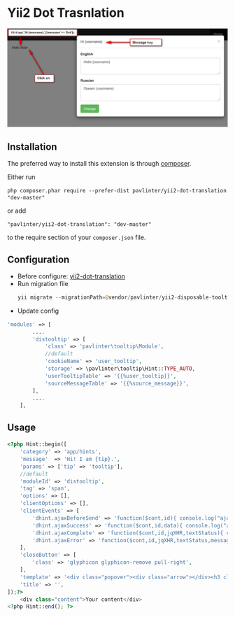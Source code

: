 Yii2 Dot Trasnlation
======================

![Screen Shot](https://github.com/pavlinter/yii2-dot-translation/blob/master/screenshot.png?raw=true)

Installation
------------

The preferred way to install this extension is through [composer](http://getcomposer.org/download/).

Either run

```
php composer.phar require --prefer-dist pavlinter/yii2-dot-translation "dev-master"
```

or add

```
"pavlinter/yii2-dot-translation": "dev-master"
```

to the require section of your `composer.json` file.


Configuration
-------------
* Before configure: [yii2-dot-translation](https://github.com/pavlinter/yii2-dot-translation)
* Run migration file
    ```php
    yii migrate --migrationPath=@vendor/pavlinter/yii2-disposable-tooltip/tooltip/migrations
    ```
* Update config
```php
'modules' => [
        ....
        'distooltip' => [
            'class' => 'pavlinter\tooltip\Module',
            //default
            'cookieName' => 'user_tooltip',
            'storage' => \pavlinter\tooltip\Hint::TYPE_AUTO,
            'userTooltipTable' => '{{%user_tooltip}}',
            'sourceMessageTable' => '{{%source_message}}',
        ],
        ....
    ],
```

Usage
-----
```php
<?php Hint::begin([
    'category' => 'app/hints',
    'message'  => 'Hi! I am {tip}.',
    'params' => ['tip' => 'tooltip'],
    //default
    'moduleId' => 'distooltip',
    'tag' => 'span',
    'options' => [],
    'clientOptions' => [],
    'clientEvents' => [
        'dhint.ajaxBeforeSend' => 'function($cont,id){ console.log("ajaxBeforeSend");}',
        'dhint.ajaxSuccess' => 'function($cont,id,data){ console.log("ajaxSuccess");}',
        'dhint.ajaxComplete' => 'function($cont,id,jqXHR,textStatus){ console.log("ajaxComplete");}',
        'dhint.ajaxError' => 'function($cont,id,jqXHR,textStatus,message){ console.log("ajaxError");}',
    ],
    'closeButton' => [
        'class' => 'glyphicon glyphicon-remove pull-right',
    ],
    'template' => '<div class="popover"><div class="arrow"></div><h3 class="popover-title clearfix"></h3><div class="popover-content"></div></div>',
    'title' => '',
]);?>
    <div class="content">Your content</div>
<?php Hint::end(); ?>
```